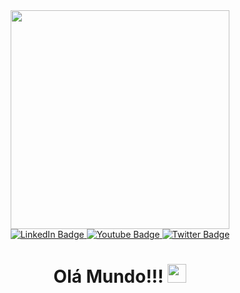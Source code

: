 <div id="header" align="center">
  <img src="https://64.media.tumblr.com/4a7ff6470446304e4dbde589908b582f/tumblr_mw7iflGf3V1smj5iyo1_500.gifv" width="350"/>
  <div id="badges">
    <a href="https://www.linkedin.com/in/wallace-amorim-36b21729/">
      <img src="https://img.shields.io/badge/LinkedIn-blue?style=for-the-badge&logo=linkedin&logoColor=white" alt="LinkedIn Badge"/>
    </a>
    <a href="https://www.youtube.com/@Wallace_Amorim">
      <img src="https://img.shields.io/badge/YouTube-red?style=for-the-badge&logo=youtube&logoColor=white" alt="Youtube Badge"/>
    </a>
    <a href="your-twitter-URL">
      <img src="https://img.shields.io/badge/Twitter-blue?style=for-the-badge&logo=twitter&logoColor=white" alt="Twitter Badge"/>
    </a>
  </div>
  <h1>
  Olá Mundo!!!
  <img src="https://media.giphy.com/media/hvRJCLFzcasrR4ia7z/giphy.gif" width="30px"/>
</h1>
</div>
